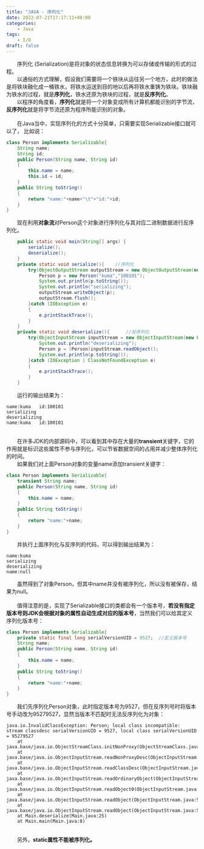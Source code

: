 ```yaml
---
title: "JAVA - 序列化"
date: 2022-07-21T17:17:11+08:00
categories:
    - Java
tags:
    - I/O
draft: false
---
```


&emsp;&emsp;序列化 (Serialization)是将对象的状态信息转换为可以存储或传输的形式的过程。\
&emsp;&emsp;以通俗的方式理解，假设我们需要将一个铁块从运往另一个地方，此时的做法是将铁块融化成一桶铁水，将铁水运送到目的地以后再将铁水重铸为铁块。铁块融为铁水的过程，就是**序列化**，铁水还原为铁块的过程，就是**反序列化**。\
&emsp;&emsp;以程序的角度看，**序列化**就是将一个对象变成所有计算机都能识别的字节流，**反序列化**就是将字节流还原为程序所能识别的对象。\
\
&emsp;&emsp;在Java当中，实现序列化的方式十分简单，只需要实现Serializable接口就可以了，
比如说：
```java
class Person implements Serializable{
    String name;
    String id;
    public Person(String name, String id)
    {
        this.name = name;
        this.id = id;
    }
    public String toString()
    {
        return "name:"+name+"\t"+"id:"+id;
    }
}
```
&emsp;&emsp;现在利用**对象流**对Person这个对象进行序列化与其对应二进制数据进行反序列化。
```java
    public static void main(String[] args) {
        serialize();
        deserialize();
    }
    private static void serialize(){    //序列化
        try(ObjectOutputStream outputStream = new ObjectOutputStream(new FileOutputStream("test.txt"))){
            Person p = new Person("kuma","100101");
            System.out.println(p.toString());
            System.out.println("serializing");
            outputStream.writeObject(p);
            outputStream.flush();
        }catch (IOException e)
        {
            e.printStackTrace();
        }
    }
    private static void deserialize(){      //反序列化
        try(ObjectInputStream inputStream = new ObjectInputStream(new FileInputStream("test.txt"))){
            System.out.println("deserializing");
            Person p = (Person)inputStream.readObject();
            System.out.println(p.toString());
        }catch (IOException | ClassNotFoundException e)
        {
            e.printStackTrace();
        }
    }
```
&emsp;&emsp;运行的输出结果为：
```
name:kuma	id:100101
serializing
deserializing
name:kuma	id:100101
```
\
&emsp;&emsp;在许多JDK的内部源码中，可以看到其中存在大量的**transient**关键字，它的作用就是标识这些属性不参与序列化，可以节省数据空间的占用并减少整体序列化的时间。\
&emsp;&emsp;如果我们对上面Person对象的变量name添加transient关键字：
```java
class Person implements Serializable{
    transient String name;
    public Person(String name, String id)
    {
        this.name = name;
    }
    public String toString()
    {
        return "name:"+name;
    }
}
```
&emsp;&emsp;并执行上面序列化与反序列的代码，可以得到输出结果为：
```
name:kuma
serializing
deserializing
name:null
```
&emsp;&emsp;虽然得到了对象Person，但其中name并没有被序列化，所以没有被保存，结果为null。\
\
&emsp;&emsp;值得注意的是，实现了Serializable接口的类都会有一个版本号，**若没有指定版本号则JDK会根据对象的属性自动生成对应的版本号**，当然我们可以给其定义序列化版本号：
```java
class Person implements Serializable{
    private static final long serialVersionUID = 9527;  //定义版本号
    String name;
    public Person(String name, String id)
    {
        this.name = name;
    }
    public String toString()
    {
        return "name:"+name;
    }
}
```
&emsp;&emsp;我们先序列化Person对象，此时指定版本号为9527，但在反序列号时将版本号手动改为95279527，显然当版本不匹配时无法反序列化为对象：
```
java.io.InvalidClassException: Person; local class incompatible: stream classdesc serialVersionUID = 9527, local class serialVersionUID = 95279527
	at java.base/java.io.ObjectStreamClass.initNonProxy(ObjectStreamClass.java:728)
	at java.base/java.io.ObjectInputStream.readNonProxyDesc(ObjectInputStream.java:2086)
	at java.base/java.io.ObjectInputStream.readClassDesc(ObjectInputStream.java:1933)
	at java.base/java.io.ObjectInputStream.readOrdinaryObject(ObjectInputStream.java:2259)
	at java.base/java.io.ObjectInputStream.readObject0(ObjectInputStream.java:1768)
	at java.base/java.io.ObjectInputStream.readObject(ObjectInputStream.java:543)
	at java.base/java.io.ObjectInputStream.readObject(ObjectInputStream.java:501)
	at Main.deserialize(Main.java:25)
	at Main.main(Main.java:8)
```
\
&emsp;&emsp;另外，**static属性不能被序列化。**
